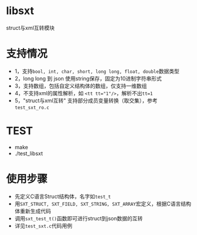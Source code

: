 
# libsxt
struct与xml互转模块  

# 支持情况
* 1，支持`bool, int, char, short, long long, float, double`数据类型    
* 2，long long 到 json 使用string保存，固定为10进制字符串形式  
* 3，支持数组，包括自定义结构体的数组，仅支持一维数组  
* 4，不支持xml的属性解析，如 `<tt tt="1"/>`，解析不出`tt=1`
* 5，"struct与xml互转" 支持部分成员变量转换（取交集），参考`test_sxt_ro.c`  

# TEST
* make  
* ./test_libsxt  

# 使用步骤  
* 先定义C语言Struct结构体，名字如`test_t`  
* 用`SXT_STRUCT, SXT_FIELD, SXT_STRING, SXT_ARRAY`宏定义，根据C语言结构体重新生成代码  
* 调用`sxt_test_t()`函数即可进行struct到json数据的互转  
* 详见`test_sxt.c`代码用例  



